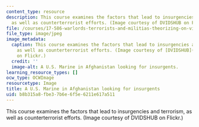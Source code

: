```yaml
---
content_type: resource
description: This course examines the factors that lead to insurgencies and terrorism,
  as well as counterterrorist efforts. (Image courtesy of DVIDSHUB on Flickr.)
file: /courses/17-586-warlords-terrorists-and-militias-theorizing-on-violent-non-state-actors-spring-2009/b8b315a8fbe37b6e6f5e6211e617a511_17-586s09.jpg
file_type: image/jpeg
image_metadata:
  caption: This course examines the factors that lead to insurgencies and terrorism,
    as well as counterterrorist efforts. (Image courtesy of [DVIDSHUB](http://www.flickr.com/photos/dvids/2760326619/)
    on Flickr.)
  credit: ''
  image-alt: A U.S. Marine in Afghanistan looking for insurgents.
learning_resource_types: []
ocw_type: OCWImage
resourcetype: Image
title: A U.S. Marine in Afghanistan looking for insurgents
uid: b8b315a8-fbe3-7b6e-6f5e-6211e617a511
---
```

This course examines the factors that lead to insurgencies and terrorism, as well as counterterrorist efforts. (Image courtesy of DVIDSHUB on Flickr.)

